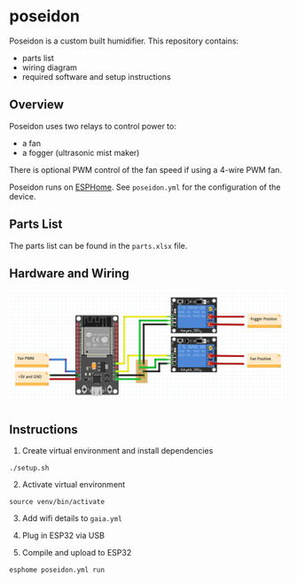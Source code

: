 # poseidon

Poseidon is a custom built humidifier. This repository contains:
- parts list
- wiring diagram
- required software and setup instructions

## Overview

Poseidon uses two relays to control power to:
- a fan
- a fogger (ultrasonic mist maker)

There is optional PWM control of the fan speed if using a 4-wire PWM fan.

Poseidon runs on [ESPHome](https://esphome.io). See `poseidon.yml`  for the configuration of the device.

## Parts List

The parts list can be found in the `parts.xlsx` file.

## Hardware and Wiring

<img src="https://raw.githubusercontent.com/sjtrny/poseidon/master/wiring.png" width="800px"/>

## Instructions

1. Create virtual environment and install dependencies

```
./setup.sh
```

2. Activate virtual environment

```
source venv/bin/activate
```

3. Add wifi details to  `gaia.yml`

4. Plug in ESP32 via USB

5. Compile and upload to ESP32

```
esphome poseidon.yml run
```

